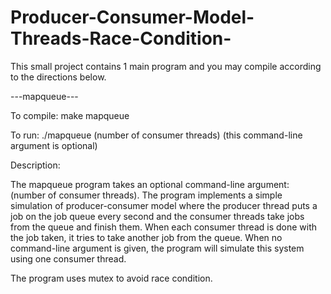 # Producer-Consumer-Model-Threads-Race-Condition-

This small project contains 1 main program and you may compile according to the directions below.

---mapqueue---

To compile: make mapqueue

To run: ./mapqueue (number of consumer threads) (this command-line argument is optional)

Description:

The mapqueue program takes an optional command-line argument: (number of consumer threads). The program implements a simple simulation of producer-consumer model where the producer thread puts a job on the job queue every second and the consumer threads take jobs from the queue and finish them. When each consumer thread is done with the job taken, it tries to take another job from the queue. When no command-line argument is given, the program will simulate this system using one consumer thread.

The program uses mutex to avoid race condition. 

